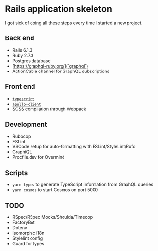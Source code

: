 # Rails application skeleton

I got sick of doing all these steps every time I started a new project.

## Back end

* Rails 6.1.3
* Ruby 2.7.3
* Postgres database
* [https://graphql-ruby.org/](`graphql`)
* ActionCable channel for GraphQL subscriptions

## Front end

* [`typescript`](https://github.com/microsoft/typescript)
* [`apollo-client`](https://github.com/apollographql/apollo-client)
* SCSS compilation through Webpack

## Development

* Rubocop
* ESLint
* VSCode setup for auto-formatting with ESLint/StyleLint/Rufo
* GraphiQL
* Procfile.dev for Overmind

## Scripts

* `yarn types` to generate TypeScript information from GraphQL queries
* `yarn cosmos` to start Cosmos on port 5000

## TODO

* RSpec/RSpec Mocks/Shoulda/Timecop
* FactoryBot
* Dotenv
* Isomorphic i18n
* Stylelint config
* Guard for types
